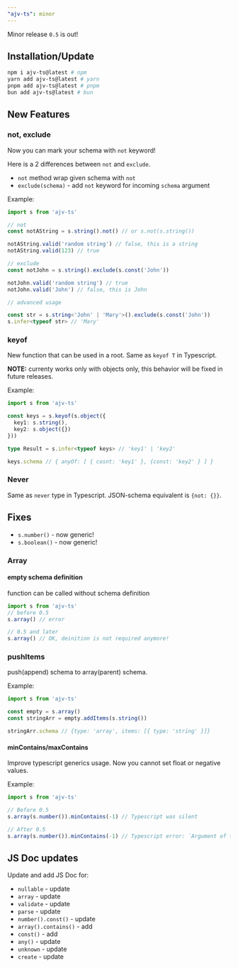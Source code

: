 ```yaml
---
"ajv-ts": minor
---
```


Minor release `0.5` is out!

## Installation/Update

```bash
npm i ajv-ts@latest # npm
yarn add ajv-ts@latest # yarn
pnpm add ajv-ts@latest # pnpm
bun add ajv-ts@latest # bun
```

## New Features

### not, exclude

Now you can mark your schema with `not` keyword!

Here is a 2 differences between `not` and `exclude`.

- `not` method wrap given schema with `not`
- `exclude(schema)` - add `not` keyword for incoming `schema` argument

Example:

```ts
import s from 'ajv-ts'

// not
const notAString = s.string().not() // or s.not(s.string())

notAString.valid('random string') // false, this is a string
notAString.valid(123) // true

// exclude
const notJohn = s.string().exclude(s.const('John'))

notJohn.valid('random string') // true
notJohn.valid('John') // false, this is John

// advanced usage

const str = s.string<'John' | 'Mary'>().exclude(s.const('John'))
s.infer<typeof str> // 'Mary'
```

### keyof

New function that can be used in a root. Same as `keyof T` in Typescript.

**NOTE:** currenty works only with objects only, this behavior will be fixed in future releases.

Example:

```ts
import s from 'ajv-ts'

const keys = s.keyof(s.object({
  key1: s.string(),
  key2: s.object({})
}))

type Result = s.infer<typeof keys> // 'key1' | 'key2'

keys.schema // { anyOf: [ { cosnt: 'key1' }, {const: 'key2' } ] }
```

### Never

Same as `never` type in Typescript. JSON-schema equivalent is `{not: {}}`.

## Fixes

- `s.number()` - now generic!
- `s.boolean()` - now generic!

### Array

#### empty schema definition

function can be called without schema definition

```ts
import s from 'ajv-ts'
// before 0.5
s.array() // error

// 0.5 and later
s.array() // OK, deinition is not required anymore!
```

### pushItems

push(append) schema to array(parent) schema.

Example:

```ts
import s from 'ajv-ts'

const empty = s.array()
const stringArr = empty.addItems(s.string())

stringArr.schema // {type: 'array', items: [{ type: 'string' }]}
```

#### minContains/maxContains

Improve typescript generics usage. Now you cannot set float or negative values.

Example:

```ts
import s from 'ajv-ts'

// Before 0.5
s.array(s.number()).minContains(-1) // Typescript was silent

// After 0.5
s.array(s.number()).minContains(-1) // Typescript error: `Argument of type 'number' is not assignable to parameter of type '[never, 'TypeError: "minContains" should be positive integer', "Received: '-1'"]'.`
```

## JS Doc updates

Update and add JS Doc for:

- `nullable` - update
- `array` - update
- `validate` - update
- `parse` - update
- `number().const()` - update
- `array().contains()` - add
- `const()` - add
- `any()` - update
- `unknown` - update
- `create` - update
